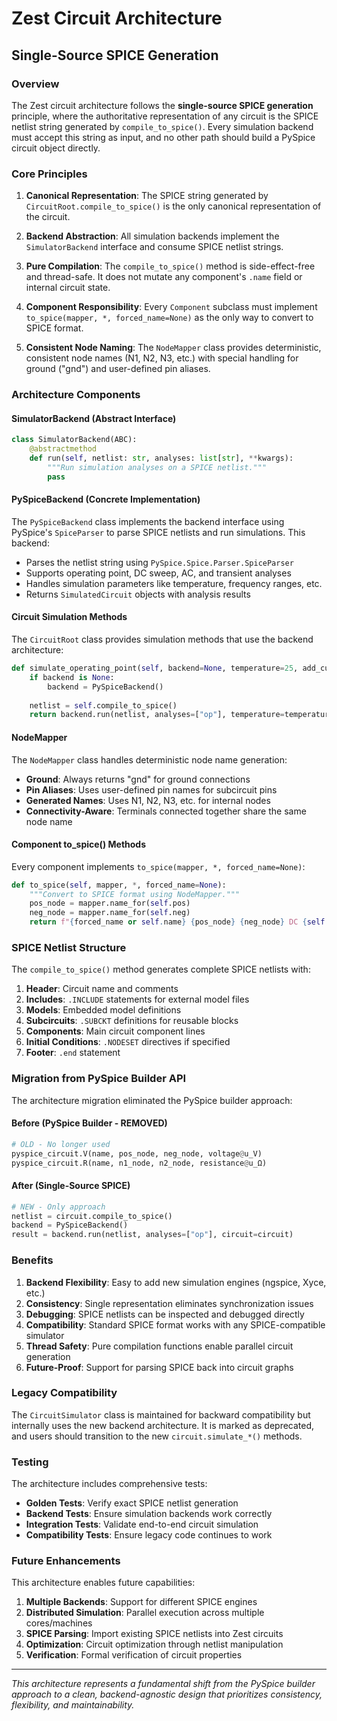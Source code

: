 # Zest Circuit Architecture

## Single-Source SPICE Generation

### Overview

The Zest circuit architecture follows the **single-source SPICE generation** principle, where the authoritative representation of any circuit is the SPICE netlist string generated by `compile_to_spice()`. Every simulation backend must accept this string as input, and no other path should build a PySpice circuit object directly.

### Core Principles

1. **Canonical Representation**: The SPICE string generated by `CircuitRoot.compile_to_spice()` is the only canonical representation of the circuit.

2. **Backend Abstraction**: All simulation backends implement the `SimulatorBackend` interface and consume SPICE netlist strings.

3. **Pure Compilation**: The `compile_to_spice()` method is side-effect-free and thread-safe. It does not mutate any component's `.name` field or internal circuit state.

4. **Component Responsibility**: Every `Component` subclass must implement `to_spice(mapper, *, forced_name=None)` as the only way to convert to SPICE format.

5. **Consistent Node Naming**: The `NodeMapper` class provides deterministic, consistent node names (N1, N2, N3, etc.) with special handling for ground ("gnd") and user-defined pin aliases.

### Architecture Components

#### SimulatorBackend (Abstract Interface)

```python
class SimulatorBackend(ABC):
    @abstractmethod
    def run(self, netlist: str, analyses: list[str], **kwargs):
        """Run simulation analyses on a SPICE netlist."""
        pass
```

#### PySpiceBackend (Concrete Implementation)

The `PySpiceBackend` class implements the backend interface using PySpice's `SpiceParser` to parse SPICE netlists and run simulations. This backend:

- Parses the netlist string using `PySpice.Spice.Parser.SpiceParser`
- Supports operating point, DC sweep, AC, and transient analyses
- Handles simulation parameters like temperature, frequency ranges, etc.
- Returns `SimulatedCircuit` objects with analysis results

#### Circuit Simulation Methods

The `CircuitRoot` class provides simulation methods that use the backend architecture:

```python
def simulate_operating_point(self, backend=None, temperature=25, add_current_probes=False):
    if backend is None:
        backend = PySpiceBackend()
    
    netlist = self.compile_to_spice()
    return backend.run(netlist, analyses=["op"], temperature=temperature, circuit=self)
```

#### NodeMapper

The `NodeMapper` class handles deterministic node name generation:

- **Ground**: Always returns "gnd" for ground connections
- **Pin Aliases**: Uses user-defined pin names for subcircuit pins
- **Generated Names**: Uses N1, N2, N3, etc. for internal nodes
- **Connectivity-Aware**: Terminals connected together share the same node name

#### Component to_spice() Methods

Every component implements `to_spice(mapper, *, forced_name=None)`:

```python
def to_spice(self, mapper, *, forced_name=None):
    """Convert to SPICE format using NodeMapper."""
    pos_node = mapper.name_for(self.pos)
    neg_node = mapper.name_for(self.neg)
    return f"{forced_name or self.name} {pos_node} {neg_node} DC {self.voltage}"
```

### SPICE Netlist Structure

The `compile_to_spice()` method generates complete SPICE netlists with:

1. **Header**: Circuit name and comments
2. **Includes**: `.INCLUDE` statements for external model files
3. **Models**: Embedded model definitions
4. **Subcircuits**: `.SUBCKT` definitions for reusable blocks
5. **Components**: Main circuit component lines
6. **Initial Conditions**: `.NODESET` directives if specified
7. **Footer**: `.end` statement

### Migration from PySpice Builder API

The architecture migration eliminated the PySpice builder approach:

#### Before (PySpice Builder - REMOVED)
```python
# OLD - No longer used
pyspice_circuit.V(name, pos_node, neg_node, voltage@u_V)
pyspice_circuit.R(name, n1_node, n2_node, resistance@u_Ω)
```

#### After (Single-Source SPICE)
```python
# NEW - Only approach
netlist = circuit.compile_to_spice()
backend = PySpiceBackend()
result = backend.run(netlist, analyses=["op"], circuit=circuit)
```

### Benefits

1. **Backend Flexibility**: Easy to add new simulation engines (ngspice, Xyce, etc.)
2. **Consistency**: Single representation eliminates synchronization issues
3. **Debugging**: SPICE netlists can be inspected and debugged directly
4. **Compatibility**: Standard SPICE format works with any SPICE-compatible simulator
5. **Thread Safety**: Pure compilation functions enable parallel circuit generation
6. **Future-Proof**: Support for parsing SPICE back into circuit graphs

### Legacy Compatibility

The `CircuitSimulator` class is maintained for backward compatibility but internally uses the new backend architecture. It is marked as deprecated, and users should transition to the new `circuit.simulate_*()` methods.

### Testing

The architecture includes comprehensive tests:

- **Golden Tests**: Verify exact SPICE netlist generation
- **Backend Tests**: Ensure simulation backends work correctly
- **Integration Tests**: Validate end-to-end circuit simulation
- **Compatibility Tests**: Ensure legacy code continues to work

### Future Enhancements

This architecture enables future capabilities:

1. **Multiple Backends**: Support for different SPICE engines
2. **Distributed Simulation**: Parallel execution across multiple cores/machines
3. **SPICE Parsing**: Import existing SPICE netlists into Zest circuits
4. **Optimization**: Circuit optimization through netlist manipulation
5. **Verification**: Formal verification of circuit properties

---

*This architecture represents a fundamental shift from the PySpice builder approach to a clean, backend-agnostic design that prioritizes consistency, flexibility, and maintainability.* 